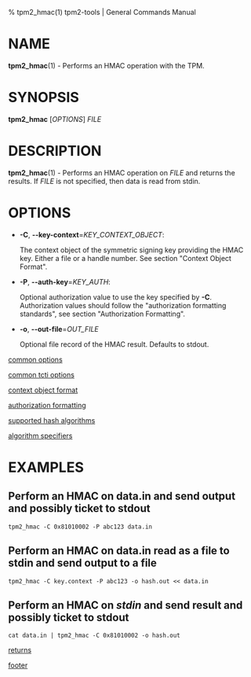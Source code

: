 % tpm2_hmac(1) tpm2-tools | General Commands Manual

# NAME

**tpm2_hmac**(1) - Performs an HMAC operation with the TPM.

# SYNOPSIS

**tpm2_hmac** [*OPTIONS*] _FILE_

# DESCRIPTION

**tpm2_hmac**(1) - Performs an HMAC operation on _FILE_ and returns the results. If
_FILE_ is not specified, then data is read from stdin.

# OPTIONS

  * **-C**, **\--key-context**=_KEY\_CONTEXT\_OBJECT_:

    The context object of the symmetric signing key providing the HMAC key.
    Either a file or a handle number. See section "Context Object Format".

  * **-P**, **\--auth-key**=_KEY\_AUTH_:

    Optional authorization value to use the key specified by **-C**.
    Authorization values should follow the "authorization formatting standards",
    see section "Authorization Formatting".

  * **-o**, **\--out-file**=_OUT\_FILE_

    Optional file record of the HMAC result. Defaults to stdout.

[common options](common/options.md)

[common tcti options](common/tcti.md)

[context object format](common/ctxobj.md)

[authorization formatting](common/authorizations.md)

[supported hash algorithms](common/hash.md)

[algorithm specifiers](common/alg.md)

# EXAMPLES

## Perform an HMAC on data.in and send output and possibly ticket to stdout
```
tpm2_hmac -C 0x81010002 -P abc123 data.in
```

## Perform an HMAC on data.in read as a file to stdin and send output to a file
```
tpm2_hmac -C key.context -P abc123 -o hash.out << data.in
```

## Perform an HMAC on _stdin_ and send result and possibly ticket to stdout
```
cat data.in | tpm2_hmac -C 0x81010002 -o hash.out
```

[returns](common/returns.md)

[footer](common/footer.md)
